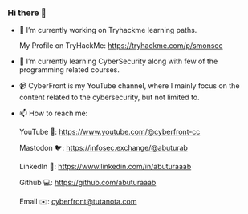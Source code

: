 ### Hi there 👋


- 🔭 I’m currently working on Tryhackme learning paths.
    
    My Profile on TryHackMe:
    https://tryhackme.com/p/smonsec
    
- 🌱 I’m currently learning CyberSecurity along with few of the programming related courses.

- 📹 CyberFront is my YouTube channel, where I mainly focus on the content related to the cybersecurity, but not limited to.

<!--
- 👯 I’m looking to collaborate on ...
- 🤔 I’m looking for help with ...
- 💬 Ask me about ...
- 😄 Pronouns: ...
- ⚡ Fun fact: ...
-->
- 📫 How to reach me: 

    YouTube 🎥: https://www.youtube.com/@cyberfront-cc
    
    Mastodon 🐦: https://infosec.exchange/@abuturab 
    
    LinkedIn 💼: https://www.linkedin.com/in/abuturaaab
    
    Github 💻: https://github.com/abuturaaab
    
    Email ✉️: cyberfront@tutanota.com

